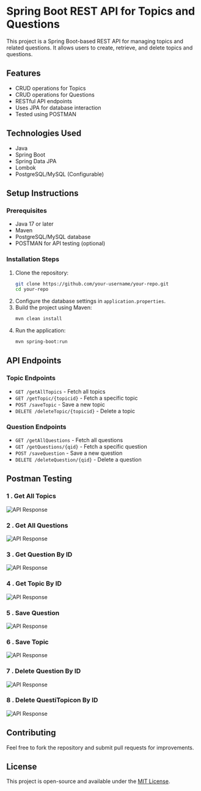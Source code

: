# Spring Boot REST API for Topics and Questions

This project is a Spring Boot-based REST API for managing topics and related questions. It allows users to create, retrieve, and delete topics and questions.

## Features
- CRUD operations for Topics
- CRUD operations for Questions
- RESTful API endpoints
- Uses JPA for database interaction
- Tested using POSTMAN

## Technologies Used
- Java
- Spring Boot
- Spring Data JPA
- Lombok
- PostgreSQL/MySQL (Configurable)

## Setup Instructions

### Prerequisites
- Java 17 or later
- Maven
- PostgreSQL/MySQL database
- POSTMAN for API testing (optional)

### Installation Steps
1. Clone the repository:
   ```bash
   git clone https://github.com/your-username/your-repo.git
   cd your-repo
   ```
2. Configure the database settings in `application.properties`.
3. Build the project using Maven:
   ```bash
   mvn clean install
   ```
4. Run the application:
   ```bash
   mvn spring-boot:run
   ```

## API Endpoints

### Topic Endpoints
- `GET /getAllTopics` - Fetch all topics
- `GET /getTopic/{topicid}` - Fetch a specific topic
- `POST /saveTopic` - Save a new topic
- `DELETE /deleteTopic/{topicid}` - Delete a topic

### Question Endpoints
- `GET /getAllQuestions` - Fetch all questions
- `GET /getQuestions/{qid}` - Fetch a specific question
- `POST /saveQuestion` - Save a new question
- `DELETE /deleteQuestion/{qid}` - Delete a question

## Postman Testing

### 1 . Get All Topics
![API Response](images/GetAllTopics.png)
### 2 . Get All Questions
![API Response](images/GetAllQuestions.png)



### 3 . Get Question By ID
![API Response](images/GetQuestionById.png)

### 4 . Get Topic By ID
![API Response](images/GetTopicById.png)

### 5 . Save Question
![API Response](images/SaveQuestion.png)

### 6 . Save Topic
![API Response](images/SaveTopic.png)

### 7 . Delete Question By ID
![API Response](images/DeleteQuestionById.png)

### 8 . Delete QuestiTopicon By ID
![API Response](images/DeleteTopicById.png)

## Contributing
Feel free to fork the repository and submit pull requests for improvements.

## License
This project is open-source and available under the [MIT License](LICENSE).

